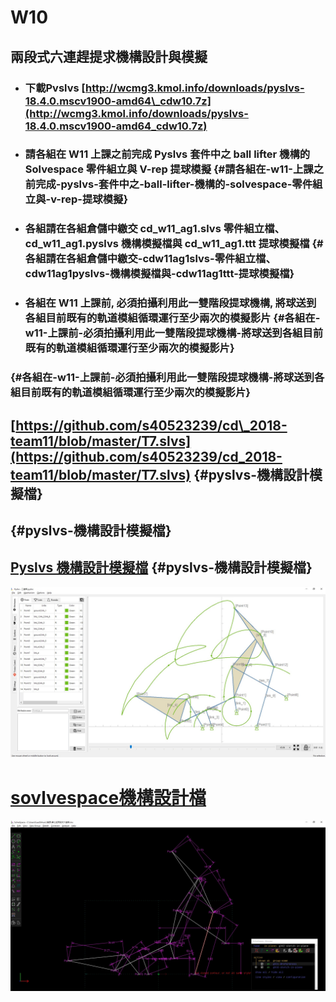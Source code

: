 # W10

## 兩段式六連趕提求機構設計與模擬

* ### 下載Pvslvs [http://wcmg3.kmol.info/downloads/pyslvs-18.4.0.mscv1900-amd64\_cdw10.7z](http://wcmg3.kmol.info/downloads/pyslvs-18.4.0.mscv1900-amd64_cdw10.7z)
* ### 請各組在 W11 上課之前完成 Pyslvs 套件中之 ball lifter 機構的 Solvespace 零件組立與 V-rep 提球模擬 {#請各組在-w11-上課之前完成-pyslvs-套件中之-ball-lifter-機構的-solvespace-零件組立與-v-rep-提球模擬}
* ### 各組請在各組倉儲中繳交 cd\_w11\_ag1.slvs 零件組立檔、cd\_w11\_ag1.pyslvs 機構模擬檔與 cd\_w11\_ag1.ttt 提球模擬檔 {#各組請在各組倉儲中繳交-cdw11ag1slvs-零件組立檔、cdw11ag1pyslvs-機構模擬檔與-cdw11ag1ttt-提球模擬檔}
* ### 各組在 W11 上課前, 必須拍攝利用此一雙階段提球機構, 將球送到各組目前既有的軌道模組循環運行至少兩次的模擬影片 {#各組在-w11-上課前-必須拍攝利用此一雙階段提球機構-將球送到各組目前既有的軌道模組循環運行至少兩次的模擬影片}

###  {#各組在-w11-上課前-必須拍攝利用此一雙階段提球機構-將球送到各組目前既有的軌道模組循環運行至少兩次的模擬影片}

## [https://github.com/s40523239/cd\_2018-team11/blob/master/T7.slvs](https://github.com/s40523239/cd_2018-team11/blob/master/T7.slvs) {#pyslvs-機構設計模擬檔}

##  {#pyslvs-機構設計模擬檔}

## [Pyslvs 機構設計模擬檔](https://github.com/s40523239/cd_2018-team11/blob/master/T7.pyslvs) {#pyslvs-機構設計模擬檔}

![](/assets/28585.jpg)

# [sovlvespace機構設計檔](https://github.com/s40523239/cd_2018-team11/blob/master/T7.slvs)

![](/assets/7477.jpg)

# 

# 



